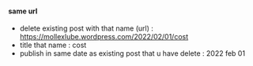 #### same url
- delete existing post with that name (url) : https://mollexlube.wordpress.com/2022/02/01/cost
- title that name : cost
- publish in same date as existing post that u have delete : 2022 feb 01
